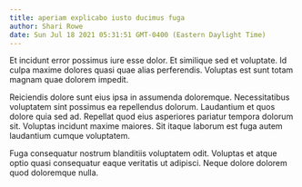 ```yaml
---
title: aperiam explicabo iusto ducimus fuga
author: Shari Rowe
date: Sun Jul 18 2021 05:31:51 GMT-0400 (Eastern Daylight Time)
---
```

Et incidunt error possimus iure esse dolor. Et similique sed et voluptate. Id culpa maxime dolores quasi quae alias perferendis. Voluptas est sunt totam magnam quae dolorem impedit.

 Reiciendis dolore sunt eius ipsa in assumenda doloremque. Necessitatibus voluptatem sint possimus ea repellendus dolorum. Laudantium et quos dolore quia sed ad. Repellat quod eius asperiores pariatur tempora dolorum sit. Voluptas incidunt maxime maiores. Sit itaque laborum est fuga autem laudantium cumque voluptatem.

 Fuga consequatur nostrum blanditiis voluptatem odit. Voluptas et atque optio quasi consequatur eaque veritatis ut adipisci. Neque dolore dolorem quod doloremque nulla.